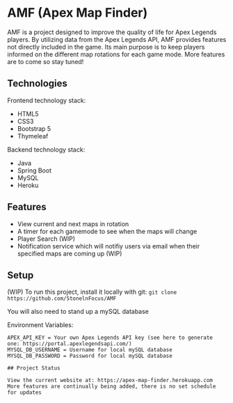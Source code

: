 # AMF (Apex Map Finder)

AMF is a project designed to improve the quality of life for Apex Legends players. By utilizing data from the Apex Legends API, AMF provides features not directly included in the game. Its main purpose is to keep players informed on the different map rotations for each game mode. More features are to come so stay tuned!

## Technologies

Frontend technology stack: 
- HTML5 
- CSS3
- Bootstrap 5
- Thymeleaf

Backend technology stack:
- Java
- Spring Boot
- MySQL 
- Heroku 


## Features

- View current and next maps in rotation
- A timer for each gamemode to see when the maps will change
- Player Search (WIP)
- Notification service which will notifiy users via email when their specified maps are coming up (WIP)

## Setup

(WIP)
To run this project, install it locally with git:
`git clone https://github.com/StonelnFocus/AMF`

You will also need to stand up a mySQL database 

Environment Variables:
```
APEX_API_KEY = Your own Apex Legends API key (see here to generate one: https://portal.apexlegendsapi.com/)
MYSQL_DB_USERNAME = Username for local mySQL database
MYSQL_DB_PASSWORD = Password for local mySQL database

## Project Status

View the current website at: https://apex-map-finder.herokuapp.com  
More features are continually being added, there is no set schedule for updates
